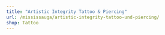 ```yaml
---
title: "Artistic Integrity Tattoo & Piercing"
url: /mississauga/artistic-integrity-tattoo-und-piercing/
shop: Tattoo
---
```

